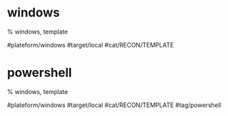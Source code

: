 # windows
% windows, template

#plateform/windows #target/local #cat/RECON/TEMPLATE



# powershell
% windows, template

#plateform/windows #target/local #cat/RECON/TEMPLATE #tag/powershell 

